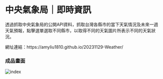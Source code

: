 # 中央氣象局｜即時資訊
<p>透過抓取中央氣象局的公開API資料，抓取台灣各縣市的當下天氣情況及未來一週天氣預報，點擊選單選取不同縣市，以取得不同的天氣圖片所表示不同的天氣狀況。</p>
網址連結：https://amyliu1810.github.io/20231129-Weather/

<h3>成品畫面</h3>

![index](https://github.com/amyliu1810/20231129-Weather/assets/143366312/19d49f32-c6ce-4de7-ab61-b53c8eb4a81c)
